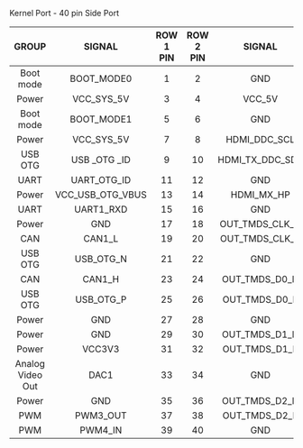 Kernel Port - 40 pin Side Port  

| GROUP  | SIGNAL  | ROW 1 PIN  | ROW 2 PIN  | SIGNAL  | GROUP |
| :---:  | :---:  | :---:  | :---:  | :---:  | :---:  |  
| Boot mode  | BOOT_MODE0 | 1  | 2  | GND  | Power  |  
| Power  | VCC_SYS_5V  | 3  | 4  | VCC_5V  | Power  |  
| Boot mode  | BOOT_MODE1  | 5  | 6  | GND  | Power  |  
| Power  | VCC_SYS_5V  | 7  | 8  | HDMI_DDC_SCL  | HDMI  |  
| USB OTG  | USB _OTG _ID  | 9  | 10  | HDMI_TX_DDC_SDA  | HDMI  |  
| UART  | UART_OTG_ID  | 11  | 12  | GND  | Power  |  
| Power  | VCC_USB_OTG_VBUS  | 13  | 14  | HDMI_MX_HP  | HDMI  |  
| UART  | UART1_RXD  | 15  | 16  | GND  | Power  |  
| Power  | GND  | 17  | 18  | OUT_TMDS_CLK_N  | HDMI  |  
| CAN  | CAN1_L  | 19  | 20  | OUT_TMDS_CLK_P  | HDMI  |  
| USB OTG  | USB_OTG_N  | 21  | 22  | GND  | Power  |  
| CAN  | CAN1_H  | 23  | 24  | OUT_TMDS_D0_N  | HDMI  |  
| USB OTG  | USB_OTG_P  | 25  | 26  | OUT_TMDS_D0_P  | HDMI  |  
| Power  | GND  | 27  | 28  | GND  | Power  |  
| Power  | GND  | 29  | 30  | OUT_TMDS_D1_N  | HDMI  |  
| Power  | VCC3V3  | 31  | 32  | OUT_TMDS_D1_P  | HDMI  |  
| Analog Video Out  | DAC1  | 33  | 34  | GND  | Power  |  
| Power  | GND  | 35  | 36  | OUT_TMDS_D2_N  | HDMI  |  
| PWM  | PWM3_OUT  | 37  | 38  | OUT_TMDS_D2_P  | HDMI  |  
| PWM  | PWM4_IN  | 39  | 40  | GND  | Power  |



